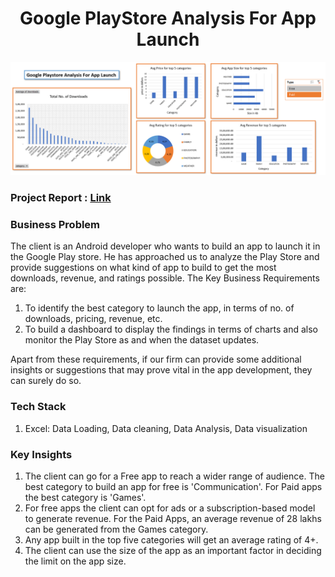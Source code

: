 <h1 align="center">Google PlayStore Analysis For App Launch </h1>


<img width="1000" src="https://github.com/Mangeshgp14/Google-Play-Store-Analysis-for-App-Launch/blob/main/Dashboard%20Image.PNG" >

<h3>Project Report : <a href="https://docs.google.com/document/d/15R2gVNfvrTDTB8MAAl-fluS0dZMA2ICozahgapz1guE/edit?usp=sharing">Link</a></h3>

<h3>Business Problem</h3>
<p>
The client is an Android developer who wants to build an app to launch it in the Google Play store. 
He has approached us to analyze the Play Store and provide suggestions on what kind of app to build to get the most downloads, revenue, and ratings possible.
The Key Business Requirements are:
<ol>
   <li> To identify the best category to launch the app, in terms of no. of downloads, pricing, revenue, etc.
   </li>
   <li>To build a dashboard to display the findings in terms of charts and also monitor the Play Store as and when the dataset updates.
   </li>
 </ol>
 Apart from these requirements, if our firm can provide some additional insights or suggestions that may prove vital in the app development, they can surely do so.
</p>

<h3>Tech Stack</h3>

 <ol>
  <li>
   Excel: Data Loading, Data cleaning, Data Analysis, Data visualization
  </li>
 </ol>
 

<h3>Key Insights</h3>
<ol>
 <li>The client can go for a Free app to reach a wider range of audience. The best category to build an app for free is 'Communication'. For Paid apps the best category is 'Games'.
</li>
 <li>For free apps the client can opt for ads or a subscription-based model to generate revenue. For the Paid Apps, an average revenue of 28 lakhs can be generated from the Games category.
 </li>
 <li>Any app built in the top five categories will get an average rating of 4+.
 </li>
 <li>The client can use the size of the app as an important factor in deciding the limit on the app size.
 </li>
</ol>
